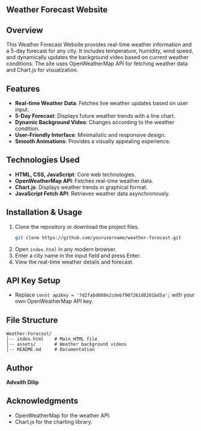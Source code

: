 ## Weather Forecast Website

## Overview
This Weather Forecast Website provides real-time weather information and a 5-day forecast for any city. It includes temperature, humidity, wind speed, and dynamically updates the background video based on current weather conditions. The site uses OpenWeatherMap API for fetching weather data and Chart.js for visualization.

## Features
- **Real-time Weather Data**: Fetches live weather updates based on user input.
- **5-Day Forecast**: Displays future weather trends with a line chart.
- **Dynamic Background Video**: Changes according to the weather condition.
- **User-Friendly Interface**: Minimalistic and responsive design.
- **Smooth Animations**: Provides a visually appealing experience.

## Technologies Used
- **HTML, CSS, JavaScript**: Core web technologies.
- **OpenWeatherMap API**: Fetches real-time weather data.
- **Chart.js**: Displays weather trends in graphical format.
- **JavaScript Fetch API**: Retrieves weather data asynchronously.

## Installation & Usage
1. Clone the repository or download the project files.
   ```sh
   git clone https://github.com/yourusername/weather-forecast.git
   ```
2. Open `index.html` in any modern browser.
3. Enter a city name in the input field and press Enter.
4. View the real-time weather details and forecast.

## API Key Setup
- Replace `const apiKey = '7d2fabd808e2cdeb7907261d8201bd5a';` with your own OpenWeatherMap API key.

## File Structure
```
Weather-Forecast/
│-- index.html    # Main HTML file
│-- assets/       # Weather background videos
│-- README.md     # Documentation
```


## Author
**Advaith Dilip**

## Acknowledgments
- OpenWeatherMap for the weather API.
- Chart.js for the charting library.

